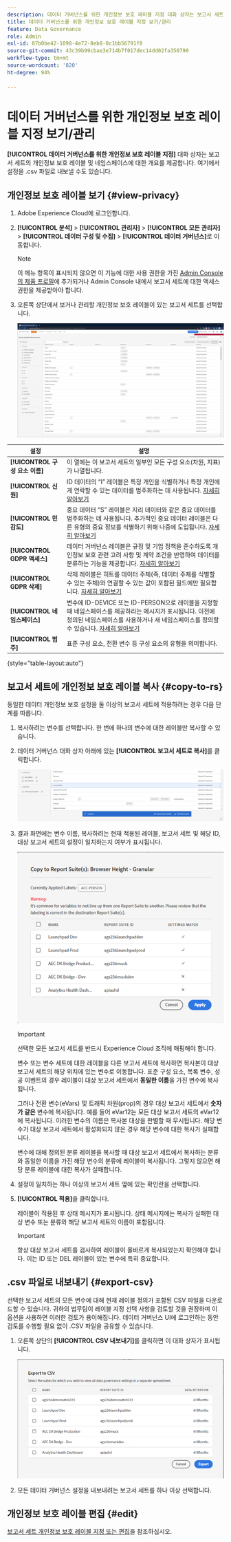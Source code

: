 ```yaml
---
description: 데이터 거버넌스를 위한 개인정보 보호 레이블 지정 대화 상자는 보고서 세트의 개인정보 보호 레이블 및 네임스페이스에 대한 개요를 제공합니다. 여기에서 설정을 .csv 파일로 내보낼 수도 있습니다.
title: 데이터 거버넌스를 위한 개인정보 보호 레이블 지정 보기/관리
feature: Data Governance
role: Admin
exl-id: 87b0be42-1098-4e72-8eb8-0c1bb56791f8
source-git-commit: 43c39b99cbae3e714b7f017dec14dd02fa350790
workflow-type: tm+mt
source-wordcount: '820'
ht-degree: 94%

---
```


# 데이터 거버넌스를 위한 개인정보 보호 레이블 지정 보기/관리

**[!UICONTROL 데이터 거버넌스를 위한 개인정보 보호 레이블 지정]** 대화 상자는 보고서 세트의 개인정보 보호 레이블 및 네임스페이스에 대한 개요를 제공합니다. 여기에서 설정을 .csv 파일로 내보낼 수도 있습니다.

## 개인정보 보호 레이블 보기 {#view-privacy}

1. Adobe Experience Cloud에 로그인합니다.
2. **[!UICONTROL 분석]** > **[!UICONTROL 관리자]** > **[!UICONTROL 모든 관리자]** > **[!UICONTROL 데이터 구성 및 수집]** > **[!UICONTROL 데이터 거버넌스]**&#x200B;로 이동합니다.

   >[!NOTE]
   >
   >이 메뉴 항목이 표시되지 않으면 이 기능에 대한 사용 권한을 가진 [Admin Console의 제품 프로필](https://experienceleague.adobe.com/docs/analytics/admin/admin-console/permissions/product-profile.html?lang=ko-KR)에 추가되거나 Admin Console 내에서 보고서 세트에 대한 액세스 권한을 제공받아야 합니다.

3. 오른쪽 상단에서 보거나 관리할 개인정보 보호 레이블이 있는 보고서 세트를 선택합니다.

   ![](assets/privacy_labeling.png)

| 설정 | 설명 |
| --- | --- |
| **[!UICONTROL 구성 요소 이름]** | 이 열에는 이 보고서 세트의 일부인 모든 구성 요소(차원, 지표)가 나열됩니다. |
| **[!UICONTROL 신원]** | ID 데이터의 “I” 레이블은 특정 개인을 식별하거나 특정 개인에게 연락할 수 있는 데이터를 범주화하는 데 사용됩니다. [자세히 알아보기](https://experienceleague.adobe.com/docs/analytics/admin/data-governance/data-labels/gdpr-labels.html#data-privacy-identity-labels) |
| **[!UICONTROL 민감도]** | 중요 데이터 “S” 레이블은 지리 데이터와 같은 중요 데이터를 범주화하는 데 사용됩니다. 추가적인 중요 데이터 레이블은 다른 유형의 중요 정보를 식별하기 위해 나중에 도입됩니다. [자세히 알아보기](https://experienceleague.adobe.com/docs/analytics/admin/data-governance/data-labels/gdpr-labels.html#sensitive-data-labels) |
| **[!UICONTROL GDPR 액세스]** | 데이터 거버넌스 레이블은 규정 및 기업 정책을 준수하도록 개인정보 보호 관련 고려 사항 및 계약 조건을 반영하여 데이터를 분류하는 기능을 제공합니다. [자세히 알아보기](https://experienceleague.adobe.com/docs/analytics/admin/data-governance/data-labels/gdpr-labels.html#data-privacy-access-labels) |
| **[!UICONTROL GDPR 삭제]** | 삭제 레이블은 히트를 데이터 주체(즉, 데이터 주체를 식별할 수 있는 주체)와 연결할 수 있는 값이 포함된 필드에만 필요합니다. [자세히 알아보기](https://experienceleague.adobe.com/docs/analytics/admin/data-governance/data-labels/gdpr-labels.html#data-privacy-delete-labels) |
| **[!UICONTROL 네임스페이스]** | 변수에 ID-DEVICE 또는 ID-PERSON으로 레이블을 지정할 때 네임스페이스를 제공하라는 메시지가 표시됩니다. 이전에 정의된 네임스페이스를 사용하거나 새 네임스페이스를 정의할 수 있습니다. [자세히 알아보기](https://experienceleague.adobe.com/docs/analytics/admin/data-governance/data-labels/gdpr-labels.html#provide-namespace) |
| **[!UICONTROL 범주]** | 표준 구성 요소, 전환 변수 등 구성 요소의 유형을 의미합니다. |

{style="table-layout:auto"}

## 보고서 세트에 개인정보 보호 레이블 복사  {#copy-to-rs}

동일한 데이터 개인정보 보호 설정을 둘 이상의 보고서 세트에 적용하려는 경우 다음 단계를 따릅니다.

1. 복사하려는 변수를 선택합니다. 한 번에 하나의 변수에 대한 레이블만 복사할 수 있습니다.
1. 데이터 거버넌스 대화 상자 아래에 있는 **[!UICONTROL 보고서 세트로 복사]**&#x200B;를 클릭합니다.

   ![보고서 세트로 복사](assets/copy_to_reportsuite.png)

1. 결과 화면에는 변수 이름, 복사하려는 현재 적용된 레이블, 보고서 세트 및 해당 ID, 대상 보고서 세트의 설정이 일치하는지 여부가 표시됩니다.

   ![보고서 세트에 레이블 복사](assets/copy_to_rs.png)

   >[!IMPORTANT]
   >
   >선택한 모든 보고서 세트를 반드시 Experience Cloud 조직에 매핑해야 합니다.

   변수 또는 변수 세트에 대한 레이블을 다른 보고서 세트에 복사하면 복사본이 대상 보고서 세트의 해당 위치에 있는 변수로 이동합니다. 표준 구성 요소, 목록 변수, 성공 이벤트의 경우 레이블이 대상 보고서 세트에서 **동일한 이름**&#x200B;을 가진 변수에 복사됩니다.

   그러나 전환 변수(eVars) 및 트래픽 차원(prop)의 경우 대상 보고서 세트에서 **숫자가 같은** 변수에 복사됩니다. 예를 들어 eVar12는 모든 대상 보고서 세트의 eVar12에 복사됩니다. 이러한 변수의 이름은 복사본 대상을 판별할 때 무시됩니다. 해당 변수가 대상 보고서 세트에서 활성화되지 않은 경우 해당 변수에 대한 복사가 실패합니다.

   변수에 대해 정의된 분류 레이블을 복사할 때 대상 보고서 세트에서 복사하는 분류와 동일한 이름을 가진 해당 변수의 분류에 레이블이 복사됩니다. 그렇지 않으면 해당 분류 레이블에 대한 복사가 실패합니다.

1. 설정이 일치하는 하나 이상의 보고서 세트 옆에 있는 확인란을 선택합니다.
1. **[!UICONTROL 적용]**&#x200B;을 클릭합니다.

   레이블이 적용된 후 상태 메시지가 표시됩니다. 상태 메시지에는 복사가 실패한 대상 변수 또는 분류와 해당 보고서 세트의 이름이 포함됩니다.

   >[!IMPORTANT]
   >
   >항상 대상 보고서 세트를 검사하여 레이블이 올바르게 복사되었는지 확인해야 합니다. 이는 ID 또는 DEL 레이블이 있는 변수에 특히 중요합니다.

## .csv 파일로 내보내기 {#export-csv}

선택한 보고서 세트의 모든 변수에 대해 현재 레이블 정의가 포함된 CSV 파일을 다운로드할 수 있습니다. 귀하의 법무팀이 레이블 지정 선택 사항을 검토할 것을 권장하며 이 옵션을 사용하면 이러한 검토가 용이해집니다. 데이터 거버넌스 UI에 로그인하는 동안 검토를 수행할 필요 없이 .CSV 파일을 공유할 수 있습니다.

1. 오른쪽 상단의 **[!UICONTROL CSV 내보내기]**&#x200B;를 클릭하면 이 대화 상자가 표시됩니다.

   ![](assets/export_csv.png)

1. 모든 데이터 거버넌스 설정을 내보내려는 보고서 세트를 하나 이상 선택합니다.

## 개인정보 보호 레이블 편집 {#edit}

[보고서 세트 개인정보 보호 레이블 지정 또는 편집](/help/admin/admin/c-data-governance/data-labeling/gdpr-setup-reportsuite.md)을 참조하십시오.
